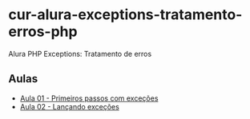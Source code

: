 # cur-alura-exceptions-tratamento-erros-php
Alura PHP Exceptions: Tratamento de erros

## Aulas
- [Aula 01 - Primeiros passos com exceções](https://github.com/vxrnxk/cur-alura-exceptions-tratamento-erros-php/tree/master/aula-01)
- [Aula 02 - Lançando exceções](https://github.com/vxrnxk/cur-alura-exceptions-tratamento-erros-php/tree/master/aula-02)